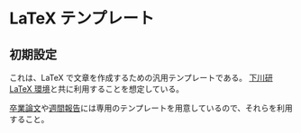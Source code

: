 # LaTeX テンプレート

## 初期設定

これは、LaTeX で文章を作成するための汎用テンプレートである。
[下川研 LaTeX 環境](https://github.com/smkwlab/latex-environment#readme)と共に利用することを想定している。

[卒業論文](https://github.com/smkwlab/sotsuron-template)や[週間報告](https://github.com/smkwlab/wr-template)には専用のテンプレートを用意しているので、それらを利用すること。

